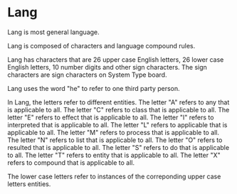 # Lang

Lang is most general language.

Lang is composed of characters and language compound rules.

Lang has characters that are 26 upper case English letters, 26 lower case English letters, 10 number digits and other sign characters.
The sign characters are sign characters on System Type board.

Lang uses the word "he" to refer to one third party person.

In Lang, the letters refer to different entities.
The letter "A" refers to any that is applicable to all.
The letter "C" refers to class that is applicable to all.
The letter "E" refers to effect that is applicable to all.
The letter "I" refers to interpreted that is applicable to all.
The letter "L" refers to applicable that is applicable to all.
The letter "M" refers to process that is applicable to all.
The letter "N" refers to list that is applicable to all.
The letter "O" refers to resulted that is applicable to all.
The letter "S" refers to do that is applicable to all.
The letter "T" refers to entity that is applicable to all.
The letter "X" refers to compound that is applicable to all.

The lower case letters refer to instances of the correponding upper case letters entities.